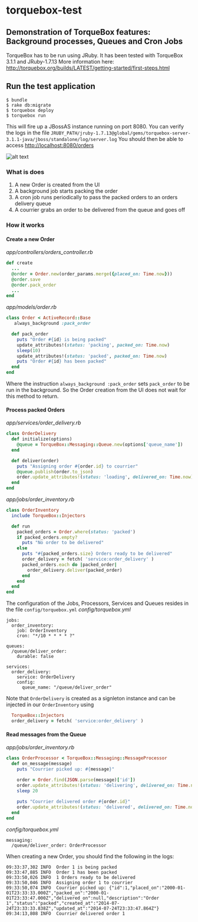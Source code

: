 torquebox-test
==============

## Demonstration of TorqueBox features: Background processes, Queues and Cron Jobs

TorqueBox has to be run using JRuby. It has been tested with TorqueBox 3.1.1 and JRuby-1.7.13
More information here: http://torquebox.org/builds/LATEST/getting-started/first-steps.html

## Run the test application
```shell
$ bundle
$ rake db:migrate
$ torquebox deploy
$ torquebox run
```

This will fire up a JBossAS instance running on port 8080. You can verify the logs in the file
`JRUBY_PATH/jruby-1.7.13@global/gems/torquebox-server-3.1.1-java/jboss/standalone/log/server.log`
You should then be able to access [http://localhost:8080/orders](http://localhost:8080/orders)

![alt text](http://i60.tinypic.com/15p252s.png "TorqueBox Test")

### What is does

1. A new Order is created from the UI
2. A background job starts packing the order
3. A cron job runs periodically to pass the packed orders to an orders delivery queue
4. A courrier grabs an order to be delivered from the queue and goes off

### How it works
#### Create a new Order
*app/controllers/orders_controller.rb*
```ruby
def create
  ...
  @order = Order.new(order_params.merge({placed_on: Time.now}))
  @order.save
  @order.pack_order
  ...
end
```

*app/models/order.rb*
```ruby
class Order < ActiveRecord::Base
   always_background :pack_order

  def pack_order
    puts "Order #{id} is being packed"
    update_attributes!(status: 'packing', packed_on: Time.now)
    sleep(10)
    update_attributes!(status: 'packed', packed_on: Time.now)
    puts "Order #{id} has been packed"
  end
end
```

Where the instruction `always_background :pack_order` sets `pack_order` to be run in the background. So the Order creation from the UI does not wait for this method to return.

#### Process packed Orders
*app/services/order_delivery.rb*
```ruby
class OrderDelivery
  def initialize(options)
    @queue = TorqueBox::Messaging::Queue.new(options['queue_name'])
  end

  def deliver(order)
    puts "Assigning order #{order.id} to courrier"
    @queue.publish(order.to_json)
    order.update_attributes!(status: 'loading', delivered_on: Time.now)
  end
end
```

*app/jobs/order_inventory.rb*
```ruby
class OrderInventory
  include TorqueBox::Injectors

  def run
    packed_orders = Order.where(status: 'packed')
    if packed_orders.empty?
      puts "No order to be delivered"
    else
      puts "#{packed_orders.size} Orders ready to be delivered"
      order_delivery = fetch( 'service:order_delivery' )
      packed_orders.each do |packed_order|
        order_delivery.deliver(packed_order)
      end
    end
  end
end
```

The configuration of the Jobs, Processors, Services and Queues resides in the file `config/torquebox.yml`
*config/torquebox.yml*
```
jobs:
  order_inventory:
    job: OrderInventory
    cron: "*/10 * * * * ?"

queues:
  /queue/deliver_order:
    durable: false

services:
  order_delivery:
    service: OrderDelivery
    config:
      queue_name: "/queue/deliver_order"
```

Note that `OrderDelivery` is created as a signleton instance and can be injected in our `OrderInventory` using
```ruby
  TorqueBox::Injectors
  order_delivery = fetch( 'service:order_delivery' )
```

#### Read messages from the Queue
*app/jobs/order_inventory.rb*
```ruby
class OrderProcessor < TorqueBox::Messaging::MessageProcessor
  def on_message(message)
    puts "Courrier picked up: #{message}"

    order = Order.find(JSON.parse(message)['id'])
    order.update_attributes!(status: 'delivering', delivered_on: Time.now)
    sleep 20
    
    puts "Courrier delivered order #{order.id}"
    order.update_attributes!(status: 'delivered', delivered_on: Time.now)
  end
end
```
*config/torquebox.yml*
```
messaging:
  /queue/deliver_order: OrderProcessor
```

When creating a new Order, you should find the following in the logs:
```
09:33:37,302 INFO  Order 1 is being packed
09:33:47,885 INFO  Order 1 has been packed
09:33:50,026 INFO  1 Orders ready to be delivered
09:33:50,046 INFO  Assigning order 1 to courrier
09:33:50,074 INFO  Courrier picked up: {"id":1,"placed_on":"2000-01-01T23:33:33.000Z","packed_on":"2000-01-01T23:33:47.000Z","delivered_on":null,"description":"Order 1","status":"packed","created_at":"2014-07-24T23:33:33.838Z","updated_at":"2014-07-24T23:33:47.864Z"}
09:34:13,808 INFO  Courrier delivered order 1
```
